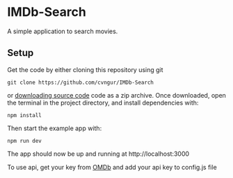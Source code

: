 # IMDb-Search
A simple application to search movies. 
## Setup

Get the code by either cloning this repository using git
```
git clone https://github.com/cvngur/IMDb-Search
```
or [downloading source code](https://github.com/cvngur/IMDb-Search/archive/master.zip) code as a zip archive.
Once downloaded, open the terminal in the project directory, and install dependencies with:
```
npm install
```
Then start the example app with:
```
npm run dev
```
The app should now be up and running at http://localhost:3000 

To use api, get your key from [OMDb](http://www.omdbapi.com/) and add your api key to config.js file
